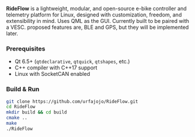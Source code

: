**RideFlow** is a lightweight, modular, and open-source e-bike controller and telemetry platform for Linux, 
designed with customization, freedom, and extensibility in mind. Uses QML as the GUI. Currently built to be paired with a VESC.
proposed features are, BLE and GPS, but they will be implemented later.


### Prerequisites

- Qt 6.5+ (`qtdeclarative`, `qtquick`, `qtshapes`, etc.)
- C++ compiler with C++17 support
- Linux with SocketCAN enabled

### Build & Run

```bash
git clone https://github.com/urfajojo/RideFlow.git
cd RideFlow
mkdir build && cd build
cmake ..
make
./RideFlow
